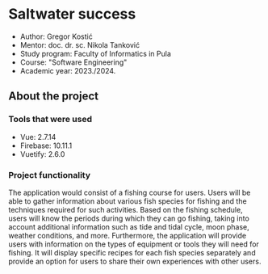 
# Saltwater success
- Author: Gregor Kostić
- Mentor: doc. dr. sc. Nikola Tanković
- Study program: Faculty of Informatics in Pula
- Course: "Software Engineering"
- Academic year: 2023./2024.
    
## About the project
### Tools that were used

- Vue: 2.7.14
- Firebase: 10.11.1
- Vuetify: 2.6.0

### Project functionality

The application would consist of a fishing course for users. Users will be able to gather information about various fish species for fishing and the techniques required for such activities. Based on the fishing schedule, users will know the periods during which they can go fishing, taking into account additional information such as tide and tidal cycle, moon phase, weather conditions, and more. Furthermore, the application will provide users with information on the types of equipment or tools they will need for fishing. It will display specific recipes for each fish species separately and provide an option for users to share their own experiences with other users.
